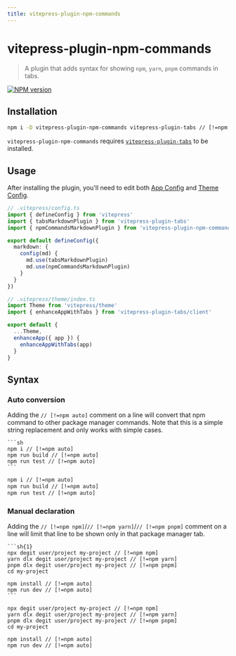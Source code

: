 ```yaml
---
title: vitepress-plugin-npm-commands
---
```


# vitepress-plugin-npm-commands

> A plugin that adds syntax for showing `npm`, `yarn`, `pnpm` commands in tabs.

[![NPM version](https://img.shields.io/npm/v/vitepress-plugin-tabs.svg)](https://www.npmjs.com/package/vitepress-plugin-npm-commands)

## Installation

```sh
npm i -D vitepress-plugin-npm-commands vitepress-plugin-tabs // [!=npm auto]
```

`vitepress-plugin-npm-commands` requires [`vitepress-plugin-tabs`](../tabs/) to be installed.

## Usage

After installing the plugin, you'll need to edit both [App Config](https://vitepress.vuejs.org/config/app-configs) and [Theme Config](https://vitepress.vuejs.org/config/theme-configs).

```ts
// .vitepress/config.ts
import { defineConfig } from 'vitepress'
import { tabsMarkdownPlugin } from 'vitepress-plugin-tabs'
import { npmCommandsMarkdownPlugin } from 'vitepress-plugin-npm-commands'

export default defineConfig({
  markdown: {
    config(md) {
      md.use(tabsMarkdownPlugin)
      md.use(npmCommandsMarkdownPlugin)
    }
  }
})
```

```ts
// .vitepress/theme/index.ts
import Theme from 'vitepress/theme'
import { enhanceAppWithTabs } from 'vitepress-plugin-tabs/client'

export default {
  ...Theme,
  enhanceApp({ app }) {
    enhanceAppWithTabs(app)
  }
}
```

## Syntax

### Auto conversion

Adding the `// [!=npm auto]` comment on a line will convert that npm command to other package manager commands.
Note that this is a simple string replacement and only works with simple cases.

````md{----npm-disable}
```sh
npm i // [!=npm auto]
npm run build // [!=npm auto]
npm run test // [!=npm auto]
```
````

```sh
npm i // [!=npm auto]
npm run build // [!=npm auto]
npm run test // [!=npm auto]
```

### Manual declaration

Adding the `// [!=npm npm]`/`// [!=npm yarn]`/`// [!=npm pnpm]` comment on a line will limit that line to be shown only in that package manager tab.

````md{2-4 ----npm-disable}
```sh{1}
npx degit user/project my-project // [!=npm npm]
yarn dlx degit user/project my-project // [!=npm yarn]
pnpm dlx degit user/project my-project // [!=npm pnpm]
cd my-project

npm install // [!=npm auto]
npm run dev // [!=npm auto]
```
````

```sh{1}
npx degit user/project my-project // [!=npm npm]
yarn dlx degit user/project my-project // [!=npm yarn]
pnpm dlx degit user/project my-project // [!=npm pnpm]
cd my-project

npm install // [!=npm auto]
npm run dev // [!=npm auto]
```

